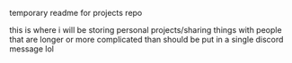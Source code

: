 temporary readme for projects repo

this is where i will be storing personal projects/sharing things with people that are
longer or more complicated than should be put in a single discord message lol
